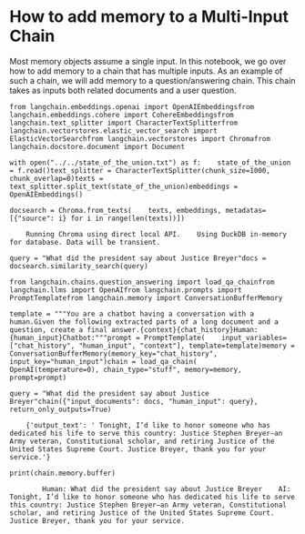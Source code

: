 How to add memory to a Multi-Input Chain
========================================

Most memory objects assume a single input. In this notebook, we go over how to add memory to a chain that has multiple inputs. As an example of such a chain, we will add memory to a question/answering chain. This chain takes as inputs both related documents and a user question.

    from langchain.embeddings.openai import OpenAIEmbeddingsfrom langchain.embeddings.cohere import CohereEmbeddingsfrom langchain.text_splitter import CharacterTextSplitterfrom langchain.vectorstores.elastic_vector_search import ElasticVectorSearchfrom langchain.vectorstores import Chromafrom langchain.docstore.document import Document

    with open("../../state_of_the_union.txt") as f:    state_of_the_union = f.read()text_splitter = CharacterTextSplitter(chunk_size=1000, chunk_overlap=0)texts = text_splitter.split_text(state_of_the_union)embeddings = OpenAIEmbeddings()

    docsearch = Chroma.from_texts(    texts, embeddings, metadatas=[{"source": i} for i in range(len(texts))])

        Running Chroma using direct local API.    Using DuckDB in-memory for database. Data will be transient.

    query = "What did the president say about Justice Breyer"docs = docsearch.similarity_search(query)

    from langchain.chains.question_answering import load_qa_chainfrom langchain.llms import OpenAIfrom langchain.prompts import PromptTemplatefrom langchain.memory import ConversationBufferMemory

    template = """You are a chatbot having a conversation with a human.Given the following extracted parts of a long document and a question, create a final answer.{context}{chat_history}Human: {human_input}Chatbot:"""prompt = PromptTemplate(    input_variables=["chat_history", "human_input", "context"], template=template)memory = ConversationBufferMemory(memory_key="chat_history", input_key="human_input")chain = load_qa_chain(    OpenAI(temperature=0), chain_type="stuff", memory=memory, prompt=prompt)

    query = "What did the president say about Justice Breyer"chain({"input_documents": docs, "human_input": query}, return_only_outputs=True)

        {'output_text': ' Tonight, I’d like to honor someone who has dedicated his life to serve this country: Justice Stephen Breyer—an Army veteran, Constitutional scholar, and retiring Justice of the United States Supreme Court. Justice Breyer, thank you for your service.'}

    print(chain.memory.buffer)

            Human: What did the president say about Justice Breyer    AI:  Tonight, I’d like to honor someone who has dedicated his life to serve this country: Justice Stephen Breyer—an Army veteran, Constitutional scholar, and retiring Justice of the United States Supreme Court. Justice Breyer, thank you for your service.